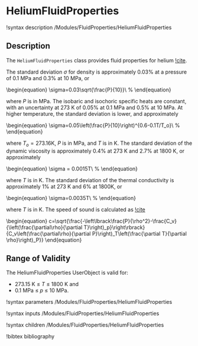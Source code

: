 # HeliumFluidProperties

!syntax description /Modules/FluidProperties/HeliumFluidProperties

## Description

The `HeliumFluidProperties` class provides fluid properties for helium
[!cite](petersen).

The standard deviation $\sigma$ for density is approximately 0.03% at a pressure
of 0.1 MPa and 0.3% at 10 MPa, or

\begin{equation}
\sigma=0.03\sqrt{\frac{P}{10}}\ \%
\end{equation}

where $P$ is in MPa. The isobaric and isochoric specific heats are constant,
with an uncertainty at 273 K of 0.05% at 0.1 MPa
and 0.5% at 10 MPa. At higher temperature, the standard deviation is lower, and
approximately

\begin{equation}
\sigma=0.05\left(\frac{P}{10}\right)^{0.6-0.1T/T_o}\ \%
\end{equation}

where $T_o=273.16$K, $P$ is in MPa, and $T$ is in K.
The standard deviation of the dynamic viscosity is approximately 0.4% at
273 K and 2.7% at 1800 K, or approximately

\begin{equation}
\sigma = 0.0015T\ \%
\end{equation}

where $T$ is in K. The standard deviation of the thermal conductivity is
approximately 1% at 273 K and 6% at 1800K, or

\begin{equation}
\sigma=0.0035T\ \%
\end{equation}

where $T$ is in K. The speed of sound is calculated as [!cite](harlow)

\begin{equation}
c=\sqrt{\frac{-\left\lbrack\frac{P}{\rho^2}-\frac{C_v}{\left(\frac{\partial\rho}{\partial T}\right)_p}\right\rbrack}{C_v\left(\frac{\partial\rho}{\partial P}\right)_T\left(\frac{\partial T}{\partial \rho}\right)_P}}
\end{equation}

## Range of Validity

The HeliumFluidProperties UserObject is valid for:

- 273.15 K $\le$ $T$ $\le$ 1800 K and
- 0.1 MPa $\le$ $p$ $\le$ 10 MPa.

!syntax parameters /Modules/FluidProperties/HeliumFluidProperties

!syntax inputs /Modules/FluidProperties/HeliumFluidProperties

!syntax children /Modules/FluidProperties/HeliumFluidProperties

!bibtex bibliography
